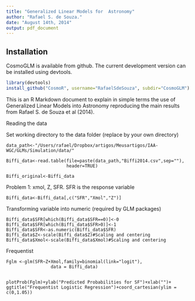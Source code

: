 ```yaml
---
title: "Generalized Linear Models for  Astronomy"
author: "Rafael S. de Souza."
date: "August 14th, 2014"
output: pdf_document
---
```


Installation
------------

CosmoGLM is available from github. The current development version can be installed using devtools.

```r
library(devtools)
install_github("CosmoR", username="RafaelSdeSouza", subdir="CosmoGLM")

```

This is an R Markdown document to explain in simple terms the use of Generalized Linear Models into Astronomy reproducing the main results from Rafael S. de Souza et al (2014).


Reading the data 

Set working directory to the data folder (replace by your own directory)
```{r}
data_path<-"/Users/rafael/Dropbox/artigos/Meusartigos/IAA-WGC/GLMs/Simulation/data/"

Biffi_data<-read.table(file=paste(data_path,"Biffi2014.csv",sep=""),
                       header=TRUE)

```

```{r}
Biffi_original<-Biffi_data
```

 Problem 1: xmol, Z, SFR. SFR is the response variable
```{r}
Biffi_data<-Biffi_data[,c("SFR","Xmol","Z")]
```


Transforming  variable into numeric (required by GLM packages) 

```{r}
Biffi_data$SFR[which(Biffi_data$SFR==0)]<-0
Biffi_data$SFR[which(Biffi_data$SFR>0)]<-1
Biffi_data$SFR<-as.numeric(Biffi_data$SFR)
Biffi_data$Z<-scale(Biffi_data$Z)#Scaling and centering
Biffi_data$Xmol<-scale(Biffi_data$Xmol)#Scaling and centering
```  


Frequentist
```{r}
Fglm <-glm(SFR~Z+Xmol,family=binomial(link="logit"),
                 data = Biffi_data)
```


```{r,fig.width=8, fig.height=9}

plotProb(Fglm)+ylab("Predicted Probabilities for SF")+xlab("")+
ggtitle("Frequentist Logistic Regression")+coord_cartesian(ylim = c(0,1.05))
```

